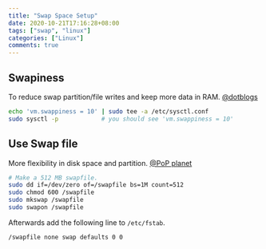 ```yaml
---
title: "Swap Space Setup"
date: 2020-10-21T17:16:28+08:00
tags: ["swap", "linux"]
categories: ["Linux"]
comments: true
---
```


<!--more-->

## Swapiness

To reduce swap partition/file writes and keep more data in RAM. [@dotblogs](https://dotblogs.com.tw/grayyin/2018/01/10/135915)

```bash
echo 'vm.swappiness = 10' | sudo tee -a /etc/sysctl.conf
sudo sysctl -p            # you should see 'vm.swappiness = 10'
```

## Use Swap file

More flexibility in disk space and partition. [@PoP planet](https://pop-planet.info/wiki/index.php?title=Swapfile)

```bash
# Make a 512 MB swapfile.
sudo dd if=/dev/zero of=/swapfile bs=1M count=512
sudo chmod 600 /swapfile
sudo mkswap /swapfile
sudo swapon /swapfile
```

Afterwards add the following line to `/etc/fstab`.

```text
/swapfile none swap defaults 0 0
```
